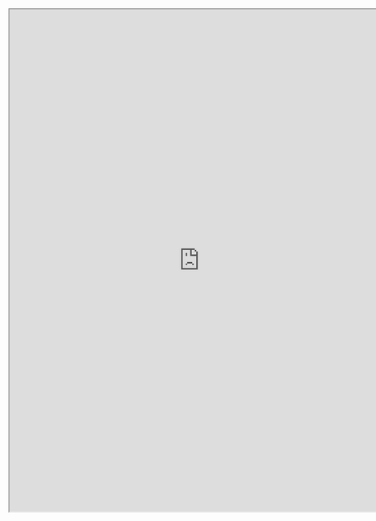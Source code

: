 <iframe src="https://nbviewer.jupyter.org/github/windmissing/programming_basics_for_ML/blob/master/jupyter/matplotlib/store.ipynb" width="150%" height="1000"></iframe>